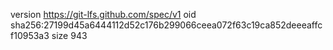 version https://git-lfs.github.com/spec/v1
oid sha256:27199d45a6444112d52c176b299066ceea072f63c19ca852deeeaffcf10953a3
size 943
